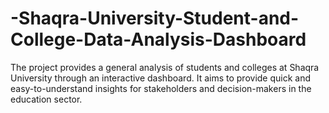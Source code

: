 # -Shaqra-University-Student-and-College-Data-Analysis-Dashboard
The project provides a general analysis of students and colleges at Shaqra University through an interactive dashboard. It aims to provide quick and easy-to-understand insights for stakeholders and decision-makers in the education sector.
